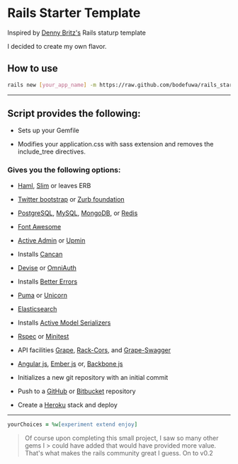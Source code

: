 # Rails Starter Template

Inspired by [Denny Britz's](https://raw.github.com/dennybritz/rails_startup_template/master/template.rb) Rails staturp template

I decided to create my own flavor. 

## How to use 

```bash
rails new [your_app_name] -m https://raw.github.com/bodefuwa/rails_starter_template/master/template.rb
```

---

## Script provides the following:

- Sets up your Gemfile

- Modifies your application.css with sass extension and removes the include_tree directives.

### Gives you the following options: 

- [Haml](https://github.com/indirect/haml-rails), [Slim](https://github.com/slim-template/slim-rails) or leaves ERB

- [Twitter bootstrap](https://github.com/twbs/bootstrap-sass) or [Zurb foundation](https://github.com/zurb/foundation-rails)

- [PostgreSQL](https://rubygems.org/gems/pg), [MySQL](https://github.com/brianmario/mysql2), [MongoDB](https://github.com/mongodb/mongoid), or [Redis](https://github.com/redis-store/redis-rails)

- [Font Awesome](https://github.com/bokmann/font-awesome-rails)

- [Active Admin](https://github.com/activeadmin/activeadmin) or [Upmin](https://github.com/upmin/upmin-admin-ruby)

- Installs [Cancan](https://github.com/ryanb/cancan)

- [Devise](https://github.com/plataformatec/devise) or [OmniAuth](https://github.com/intridea/omniauth-rails)

- Installs [Better Errors](https://github.com/charliesome/better_errors)

- [Puma](https://github.com/puma/puma) or [Unicorn](https://github.com/defunkt/unicorn)

- [Elasticsearch](https://github.com/elastic/elasticsearch-rails)

- Installs [Active Model Serializers](https://github.com/rails-api/active_model_serializers)

- [Rspec](https://github.com/rspec/rspec-rails) or [Minitest](https://github.com/seattlerb/minitest)

- API facilities [Grape](https://github.com/ruby-grape/grape), [Rack-Cors](https://github.com/cyu/rack-cors), and [Grape-Swagger](https://github.com/tim-vandecasteele/grape-swagger)

- [Angular js](https://github.com/ludicast/angular-rails), [Ember js](https://github.com/emberjs/ember-rails) or, [Backbone js](https://github.com/codebrew/backbone-rails)

- Initializes a new git repository with an initial commit

- Push to a [GitHub](http://github.com) or [Bitbucket](http://bitbucket.org) repository

- Create a [Heroku](http://heroku.com) stack and deploy 

---

```ruby
yourChoices = %w[experiment extend enjoy]
```

> Of course upon completing this small project, I saw so many other gems I > could have added that would have provided more value. 
> That's what makes  the rails community great I guess. On to v0.2